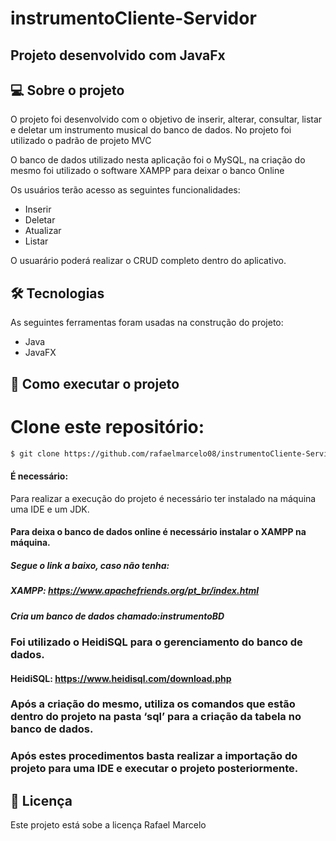 # instrumentoCliente-Servidor
## Projeto desenvolvido com JavaFx

## 💻 Sobre o projeto

O projeto foi desenvolvido com o objetivo de inserir, alterar, consultar, listar e deletar um instrumento musical do banco de dados. No projeto foi utilizado o padrão de projeto MVC

O banco de dados utilizado nesta aplicação foi o MySQL, na criação do mesmo foi utilizado o software XAMPP para deixar o banco Online

Os usuários terão acesso as seguintes funcionalidades:
- Inserir
- Deletar
- Atualizar
- Listar

O usuarário poderá realizar o CRUD completo dentro do aplicativo.

## 🛠 Tecnologias

As seguintes ferramentas foram usadas na construção do projeto:

- Java
- JavaFX

## 🚀 Como executar o projeto


# Clone este repositório:
```bash
$ git clone https://github.com/rafaelmarcelo08/instrumentoCliente-Servidor.git
```

#### É necessário:
Para realizar a execução do projeto é necessário ter instalado na máquina uma IDE e um JDK.

#### Para deixa o banco de dados online é necessário instalar o XAMPP na máquina.
##### Segue o link a baixo, caso não tenha:
##### XAMPP:	 https://www.apachefriends.org/pt_br/index.html
##### Cria um banco de dados chamado:instrumentoBD

### Foi utilizado o HeidiSQL para o gerenciamento do banco de dados.
#### HeidiSQL:	https://www.heidisql.com/download.php

### Após a criação do mesmo, utiliza os comandos que estão dentro do projeto na pasta ‘sql’ para a criação da tabela no banco de dados.
  
### Após estes procedimentos basta realizar a importação do projeto para uma IDE e executar o projeto posteriormente.

## 📝 Licença

Este projeto está sobe a licença Rafael Marcelo
